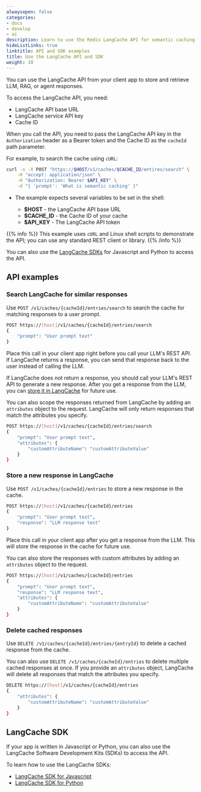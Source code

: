 ```yaml
---
alwaysopen: false
categories:
- docs
- develop
- ai
description: Learn to use the Redis LangCache API for semantic caching.
hideListLinks: true
linktitle: API and SDK examples
title: Use the LangCache API and SDK
weight: 10
---
```


You can use the LangCache API from your client app to store and retrieve LLM, RAG, or agent responses.

To access the LangCache API, you need:

- LangCache API base URL
- LangCache service API key
- Cache ID

When you call the API, you need to pass the LangCache API key in the `Authorization` header as a Bearer token and the Cache ID as the `cacheId` path parameter. 

For example, to search the cache using `cURL`:

```bash
curl -s -X POST "https://$HOST/v1/caches/$CACHE_ID/entires/search" \
    -H "accept: application/json" \
    -H "Authorization: Bearer $API_KEY" \
    -d "{ 'prompt': 'What is semantic caching' }"
```

- The example expects several variables to be set in the shell:

    - **$HOST** - the LangCache API base URL
    - **$CACHE_ID** - the Cache ID of your cache
    - **$API_KEY** - The LangCache API token

{{% info %}}
This example uses `cURL` and Linux shell scripts to demonstrate the API; you can use any standard REST client or library.
{{% /info %}}

You can also use the [LangCache SDKs](#langcache-sdk) for Javascript and Python to access the API.

## API examples

### Search LangCache for similar responses

Use `POST /v1/caches/{cacheId}/entries/search` to search the cache for matching responses to a user prompt.

```sh
POST https://[host]/v1/caches/{cacheId}/entries/search
{
    "prompt": "User prompt text"
}
```

Place this call in your client app right before you call your LLM's REST API. If LangCache returns a response, you can send that response back to the user instead of calling the LLM.

If LangCache does not return a response, you should call your LLM's REST API to generate a new response. After you get a response from the LLM, you can [store it in LangCache](#store-a-new-response-in-langcache) for future use.

You can also scope the responses returned from LangCache by adding an `attributes` object to the request. LangCache will only return responses that match the attributes you specify. 

```sh
POST https://[host]/v1/caches/{cacheId}/entries/search
{
    "prompt": "User prompt text",
    "attributes": {
        "customAttributeName": "customAttributeValue"
    }
}
```

### Store a new response in LangCache

Use `POST /v1/caches/{cacheId}/entries` to store a new response in the cache.

```sh
POST https://[host]/v1/caches/{cacheId}/entries
{
    "prompt": "User prompt text",
    "response": "LLM response text"
}
```

Place this call in your client app after you get a response from the LLM. This will store the response in the cache for future use.

You can also store the responses with custom attributes by adding an `attributes` object to the request.

```sh
POST https://[host]/v1/caches/{cacheId}/entries
{
    "prompt": "User prompt text",
    "response": "LLM response text",
    "attributes": {
        "customAttributeName": "customAttributeValue"
    }
}
```

### Delete cached responses

Use `DELETE /v1/caches/{cacheId}/entries/{entryId}` to delete a cached response from the cache.

You can also use `DELETE /v1/caches/{cacheId}/entries` to delete multiple cached responses at once. If you provide an `attributes` object, LangCache will delete all responses that match the attributes you specify. 

```sh
DELETE https://[host]/v1/caches/{cacheId}/entries
{
    "attributes": {
        "customAttributeName": "customAttributeValue"
    }
}
```
## LangCache SDK

If your app is written in Javascript or Python, you can also use the LangCache Software Development Kits (SDKs) to access the API. 

To learn how to use the LangCache SDKs:

- [LangCache SDK for Javascript](https://www.npmjs.com/package/@redis-ai/langcache)
- [LangCache SDK for Python](https://pypi.org/project/langcache/)
